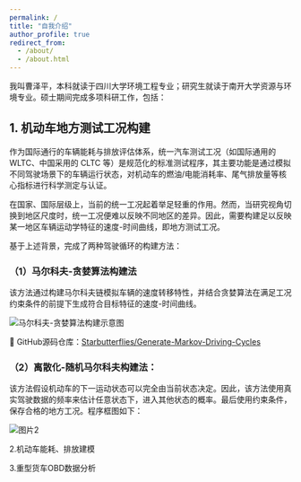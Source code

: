 ```yaml
---
permalink: /
title: "自我介绍"
author_profile: true
redirect_from: 
  - /about/
  - /about.html
---
```


我叫曹泽平，本科就读于四川大学环境工程专业；研究生就读于南开大学资源与环境专业。硕士期间完成多项科研工作，包括：

## 1. 机动车地方测试工况构建

作为国际通行的车辆能耗与排放评估体系，统一汽车测试工况（如国际通用的 WLTC、中国采用的 CLTC 等）是规范化的标准测试程序，其主要功能是通过模拟不同驾驶场景下的车辆运行状态，对机动车的燃油/电能消耗率、尾气排放量等核心指标进行科学测定与认证。

在国家、国际层级上，当前的统一工况起着举足轻重的作用。然而，当研究视角切换到地区尺度时，统一工况便难以反映不同地区的差异。因此，需要构建足以反映某一地区车辆运动学特征的速度-时间曲线，即地方测试工况。

基于上述背景，完成了两种驾驶循环的构建方法：

### （1）马尔科夫-贪婪算法构建法

该方法通过构建马尔科夫链模拟车辆的速度转移特性，并结合贪婪算法在满足工况约束条件的前提下生成符合目标特征的速度-时间曲线。

![马尔科夫-贪婪算法构建示意图](https://github.com/user-attachments/assets/4b325272-8f0b-4b73-a226-3a4fb9cbc7de)

📎 GitHub源码仓库：[Starbutterflies/Generate-Markov-Driving-Cycles](https://github.com/Starbutterflies/Generate-Markov-Driving-Cycles)


### （2）离散化-随机马尔科夫构建法：
该方法假设机动车的下一运动状态可以完全由当前状态决定。因此，该方法使用真实驾驶数据的频率来估计任意状态下，进入其他状态的概率。最后使用约束条件，保存合格的地方工况。程序框图如下：  

![图片2](https://github.com/user-attachments/assets/1653035a-b130-4a34-89b6-25d630fd5d8f)


2.机动车能耗、排放建模  

3.重型货车OBD数据分析  
